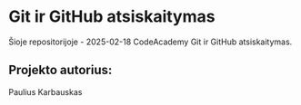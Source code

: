 # Git ir GitHub atsiskaitymas
Šioje repositorijoje - 2025-02-18 CodeAcademy Git ir GitHub atsiskaitymas.
## Projekto autorius:
Paulius Karbauskas